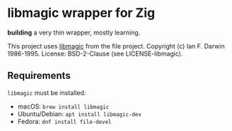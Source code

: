 # libmagic  wrapper for Zig

**building** a very thin wrapper, mostly learning.

This project uses [libmagic](https://man7.org/linux/man-pages/man3/libmagic.3.html#LIBRARY) from the file project.
Copyright (c) Ian F. Darwin 1986-1995.
License: BSD-2-Clause (see LICENSE-libmagic).

## Requirements

`libmagic` must be installed:

- macOS: `brew install libmagic`
- Ubuntu/Debian: `apt install libmagic-dev`
- Fedora: `dnf install file-devel`
